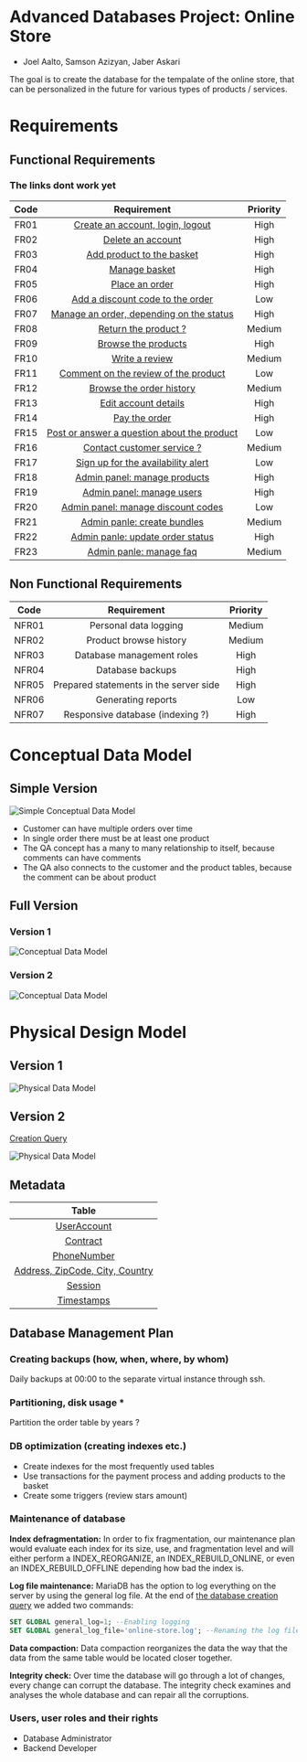 # Advanced Databases Project: Online Store

* Joel Aalto, Samson Azizyan, Jaber Askari

The goal is to create the database for the tempalate of the online store,
that can be personalized in the future for various types of products / services.

# Requirements

## Functional Requirements

### The links dont work yet

| Code | Requirement | Priority |
| :-: | :-: | :-: |
| FR01 | [ Create an account, login, logout ](../liitteet/f1_login.md) | High |
| FR02 | [ Delete an account ](../liitteet/f1_login.md) | High |
| FR03 | [ Add product to the basket ](../liitteet/f2_tools.md) | High |
| FR04 | [ Manage basket ](../liitteet/f2_tools.md) | High |
| FR05 | [ Place an order ](../liitteet/f3_delete_account.md) | High |
| FR06 | [ Add a discount code to the order ](../liitteet/f3_delete_account.md) | Low |
| FR07 | [ Manage an order, depending on the status ](../liitteet/f3_delete_account.md) | High |
| FR08 | [ Return the product ? ](../liitteet/f4_rating.md) | Medium |
| FR09 | [ Browse the products ](../liitteet/f4_rating.md) | High |
| FR10 | [ Write a review ](../liitteet/f5_comment.md) | Medium |
| FR11 | [ Comment on the review of the product ](../liitteet/f6_rentatool.md) | Low |
| FR12 | [ Browse the order history ](../liitteet/f7_returntool.md) | Medium |
| FR13 | [ Edit account details ](../liitteet/f7_returntool.md) | High |
| FR14 | [ Pay the order ](../liitteet/f7_returntool.md) | High |
| FR15 | [ Post or answer a question about the product ](../liitteet/f7_returntool.md) | Low |
| FR16 | [ Contact customer service ? ](../liitteet/f7_returntool.md) | Medium |
| FR17 | [ Sign up for the availability alert ](../liitteet/f7_returntool.md) | Low |
| FR18 | [ Admin panel: manage products ](../liitteet/f7_returntool.md) | High |
| FR19 | [ Admin panel: manage users ](../liitteet/f7_returntool.md) | High |
| FR20 | [ Admin panel: manage discount codes ](../liitteet/f7_returntool.md) | Low |
| FR21 | [ Admin panle: create bundles ](../liitteet/f7_returntool.md) | Medium |
| FR22 | [ Admin panle: update order status ](../liitteet/f7_returntool.md) | High |
| FR23 | [ Admin panle: manage faq ](../liitteet/f7_returntool.md) | Medium |

## Non Functional Requirements

| Code | Requirement | Priority |								
|:-:|:-:|:-:|
| NFR01 | Personal data logging | Medium |
| NFR02 | Product browse history | Medium |
| NFR03 | Database management roles | High |
| NFR04 | Database backups | High |
| NFR05 | Prepared statements in the server side | High |
| NFR06 | Generating reports | Low |
| NFR07 | Responsive database (indexing ?) | High |

# Conceptual Data Model

## Simple Version

![Simple Conceptual Data Model](./images/simple_cdm.JPG)

* Customer can have multiple orders over time
* In single order there must be at least one product
* The QA concept has a many to many relationship to itself, because comments can have comments
* The QA also connects to the customer and the product tables, because the comment can be about product

## Full Version

### Version 1

![Conceptual Data Model](./images/cdm.JPG)

### Version 2

![Conceptual Data Model](./images/cdm_v2.JPG)

# Physical Design Model
## Version 1
![Physical Data Model](./images/pdm.JPG)

## Version 2
[Creation Query](./pages/creation_query.md)

![Physical Data Model](./images/pdm_v2.JPG)

## Metadata

| Table |
| :-: |
| [ UserAccount ](./pages/UserAccount.md) |
| [ Contract ](./pages/Contract.md) |
| [ PhoneNumber ](./pages/PhoneNumber.md) |
| [ Address, ZipCode, City, Country ](./pages/AZCC.md) |
| [ Session ](./pages/Session.md) |
| [ Timestamps ](./pages/timestamps.md) |

## Database Management Plan

### Creating backups (how, when, where, by whom)
Daily backups at 00:00  to the separate virtual instance through ssh.

### Partitioning, disk usage *
Partition the order table by years ?

### DB optimization (creating indexes etc.)
* Create indexes for the most frequently used tables
* Use transactions for the payment process and adding products to the basket
* Create some triggers (review stars amount)

### Maintenance of database

**Index defragmentation:**
In order to fix fragmentation, our maintenance plan would evaluate each index for its size, use, and fragmentation level and will either perform a INDEX_REORGANIZE, an INDEX_REBUILD_ONLINE, or even an INDEX_REBUILD_OFFLINE depending how bad the index is.

**Log file maintenance:**
MariaDB has the option to log everything on the server by using the general log file.
At the end of [the database creation query](pages/creation_query.md) we added two commands:
```sql
SET GLOBAL general_log=1; --Enabling logging
SET GLOBAL general_log_file='online-store.log'; --Renaming the log file
```

**Data compaction:**
Data compaction reorganizes the data the way that the data from the same table would be located closer together.

**Integrity check:**
Over time the database will go through a lot of changes, every change can corrupt the database. The integrity check examines and analyses the whole database and can repair all the corruptions.


### Users, user roles and their rights
* Database Administrator
* Backend Developer
